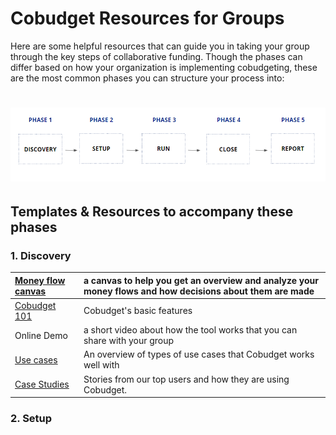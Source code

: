 # Cobudget Resources for Groups

Here are some helpful resources that can guide you in taking your group through the key steps of collaborative funding. Though the phases can differ based on how your organization is implementing cobudgeting, these are the most common phases you can structure your process into:

# ![](/assets/phasescobudget.png)

## Templates & Resources to accompany these phases

### 1. Discovery

| [Money flow canvas](/the-money-flow-canvas.md) | a canvas to help you get an overview and analyze your money flows and how decisions about them are made  |
| :--- | :--- |
| [Cobudget 101](/learn-how-to-use-cobudget/key-features.md) | Cobudget's basic features |
| Online Demo | a short video about how the tool works that you can share with your group  |
| [Use cases](/case-studies-and-user-stories.md) | An overview of types of use cases that Cobudget works well with |
| [Case Studies](/case-studies.md) | Stories from our top users and how they are using Cobudget.  |



### 2. Setup 



